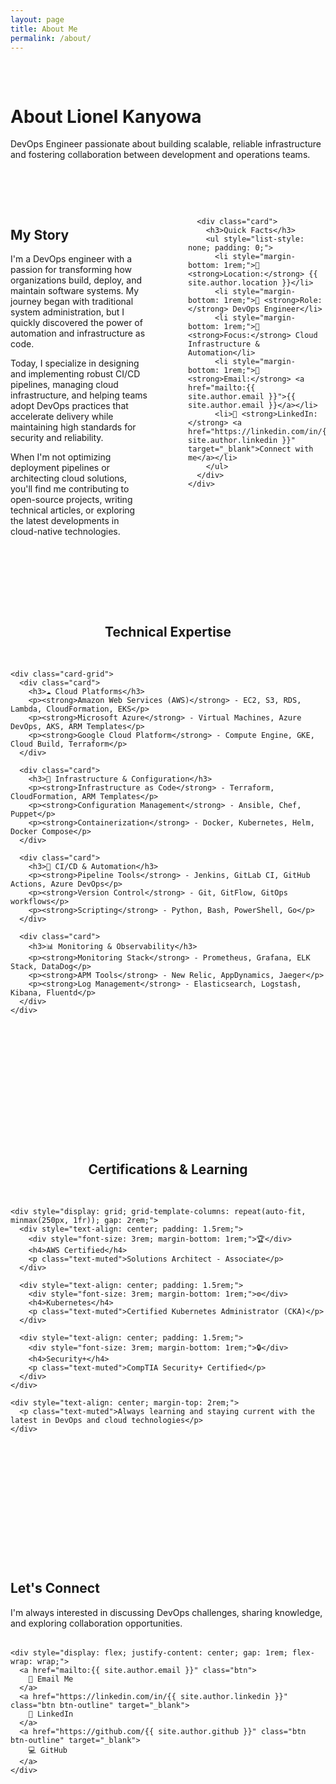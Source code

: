 ```yaml
---
layout: page
title: About Me
permalink: /about/
---
```


<div class="hero" style="padding: 2rem 0;">
  <div class="wrapper">
    <h1>About Lionel Kanyowa</h1>
    <p class="hero-subtitle">DevOps Engineer passionate about building scalable, reliable infrastructure and fostering collaboration between development and operations teams.</p>
  </div>
</div>

<section style="padding: 2rem 0;">
  <div class="wrapper">
    <div style="display: grid; grid-template-columns: 1fr 1fr; gap: 4rem; align-items: start;">
      <div>
        <h2>My Story</h2>
        <p>
          I'm a DevOps engineer with a passion for transforming how organizations build, deploy, and maintain software systems. My journey began with traditional system administration, but I quickly discovered the power of automation and infrastructure as code.
        </p>
        <p>
          Today, I specialize in designing and implementing robust CI/CD pipelines, managing cloud infrastructure, and helping teams adopt DevOps practices that accelerate delivery while maintaining high standards for security and reliability.
        </p>
        <p>
          When I'm not optimizing deployment pipelines or architecting cloud solutions, you'll find me contributing to open-source projects, writing technical articles, or exploring the latest developments in cloud-native technologies.
        </p>
      </div>
      
      <div class="card">
        <h3>Quick Facts</h3>
        <ul style="list-style: none; padding: 0;">
          <li style="margin-bottom: 1rem;">📍 <strong>Location:</strong> {{ site.author.location }}</li>
          <li style="margin-bottom: 1rem;">💼 <strong>Role:</strong> DevOps Engineer</li>
          <li style="margin-bottom: 1rem;">🎯 <strong>Focus:</strong> Cloud Infrastructure & Automation</li>
          <li style="margin-bottom: 1rem;">📧 <strong>Email:</strong> <a href="mailto:{{ site.author.email }}">{{ site.author.email }}</a></li>
          <li>🔗 <strong>LinkedIn:</strong> <a href="https://linkedin.com/in/{{ site.author.linkedin }}" target="_blank">Connect with me</a></li>
        </ul>
      </div>
    </div>
  </div>
</section>

<section style="padding: 4rem 0;">
  <div class="wrapper">
    <h2 style="text-align: center; margin-bottom: 3rem;">Technical Expertise</h2>
    
    <div class="card-grid">
      <div class="card">
        <h3>☁️ Cloud Platforms</h3>
        <p><strong>Amazon Web Services (AWS)</strong> - EC2, S3, RDS, Lambda, CloudFormation, EKS</p>
        <p><strong>Microsoft Azure</strong> - Virtual Machines, Azure DevOps, AKS, ARM Templates</p>
        <p><strong>Google Cloud Platform</strong> - Compute Engine, GKE, Cloud Build, Terraform</p>
      </div>
      
      <div class="card">
        <h3>🔧 Infrastructure & Configuration</h3>
        <p><strong>Infrastructure as Code</strong> - Terraform, CloudFormation, ARM Templates</p>
        <p><strong>Configuration Management</strong> - Ansible, Chef, Puppet</p>
        <p><strong>Containerization</strong> - Docker, Kubernetes, Helm, Docker Compose</p>
      </div>
      
      <div class="card">
        <h3>🚀 CI/CD & Automation</h3>
        <p><strong>Pipeline Tools</strong> - Jenkins, GitLab CI, GitHub Actions, Azure DevOps</p>
        <p><strong>Version Control</strong> - Git, GitFlow, GitOps workflows</p>
        <p><strong>Scripting</strong> - Python, Bash, PowerShell, Go</p>
      </div>
      
      <div class="card">
        <h3>📊 Monitoring & Observability</h3>
        <p><strong>Monitoring Stack</strong> - Prometheus, Grafana, ELK Stack, DataDog</p>
        <p><strong>APM Tools</strong> - New Relic, AppDynamics, Jaeger</p>
        <p><strong>Log Management</strong> - Elasticsearch, Logstash, Kibana, Fluentd</p>
      </div>
    </div>
  </div>
</section>

<section style="background: var(--card-bg); padding: 4rem 0; margin: 4rem 0; border-radius: 20px;">
  <div class="wrapper">
    <h2 style="text-align: center; margin-bottom: 3rem;">Certifications & Learning</h2>
    
    <div style="display: grid; grid-template-columns: repeat(auto-fit, minmax(250px, 1fr)); gap: 2rem;">
      <div style="text-align: center; padding: 1.5rem;">
        <div style="font-size: 3rem; margin-bottom: 1rem;">🏆</div>
        <h4>AWS Certified</h4>
        <p class="text-muted">Solutions Architect - Associate</p>
      </div>
      
      <div style="text-align: center; padding: 1.5rem;">
        <div style="font-size: 3rem; margin-bottom: 1rem;">⚙️</div>
        <h4>Kubernetes</h4>
        <p class="text-muted">Certified Kubernetes Administrator (CKA)</p>
      </div>
      
      <div style="text-align: center; padding: 1.5rem;">
        <div style="font-size: 3rem; margin-bottom: 1rem;">🔒</div>
        <h4>Security+</h4>
        <p class="text-muted">CompTIA Security+ Certified</p>
      </div>
    </div>
    
    <div style="text-align: center; margin-top: 2rem;">
      <p class="text-muted">Always learning and staying current with the latest in DevOps and cloud technologies</p>
    </div>
  </div>
</section>

<section style="padding: 4rem 0;">
  <div class="wrapper text-center">
    <h2>Let's Connect</h2>
    <p class="text-muted" style="margin-bottom: 2rem;">
      I'm always interested in discussing DevOps challenges, sharing knowledge, and exploring collaboration opportunities.
    </p>
    
    <div style="display: flex; justify-content: center; gap: 1rem; flex-wrap: wrap;">
      <a href="mailto:{{ site.author.email }}" class="btn">
        📧 Email Me
      </a>
      <a href="https://linkedin.com/in/{{ site.author.linkedin }}" class="btn btn-outline" target="_blank">
        💼 LinkedIn
      </a>
      <a href="https://github.com/{{ site.author.github }}" class="btn btn-outline" target="_blank">
        💻 GitHub
      </a>
    </div>
  </div>
</section>

